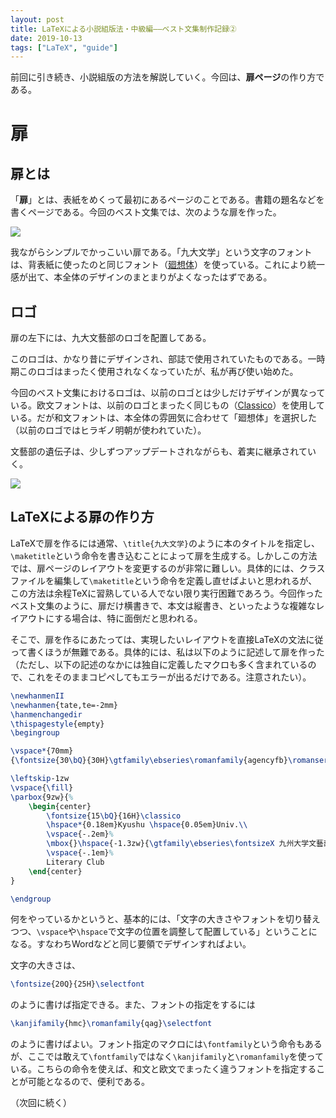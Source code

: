 ```yaml
---
layout: post
title: LaTeXによる小説組版法・中級編――ベスト文集制作記録②
date: 2019-10-13
tags: ["LaTeX", "guide"]
---
```


前回に引き続き、小説組版の方法を解説していく。今回は、**扉ページ**の作り方である。

# 扉
## 扉とは
「**扉**」とは、表紙をめくって最初にあるページのことである。書籍の題名などを書くページである。今回のベスト文集では、次のような扉を作った。

![](/latex/assets/img/2019-10-13-tobira.png)

我ながらシンプルでかっこいい扉である。「九大文学」という文字のフォントは、背表紙に使ったのと同じフォント（[廻想体](https://moji-waku.com/kaiso/)）を使っている。これにより統一感が出て、本全体のデザインのまとまりがよくなったはずである。

## ロゴ
扉の左下には、九大文藝部のロゴを配置してある。

このロゴは、かなり昔にデザインされ、部誌で使用されていたものである。一時期このロゴはまったく使用されなくなっていたが、私が再び使い始めた。

今回のベスト文集におけるロゴは、以前のロゴとは少しだけデザインが異なっている。欧文フォントは、以前のロゴとまったく同じもの（[Classico](https://fonts.adobe.com/fonts/classico-urw)）を使用している。だが和文フォントは、本全体の雰囲気に合わせて「廻想体」を選択した（以前のロゴではヒラギノ明朝が使われていた）。

文藝部の遺伝子は、少しずつアップデートされながらも、着実に継承されていく。

![](/latex/assets/img/2019-10-13-logo-compare.png)

## LaTeXによる扉の作り方
LaTeXで扉を作るには通常、`\title{九大文学}`のように本のタイトルを指定し、`\maketitle`という命令を書き込むことによって扉を生成する。しかしこの方法では、扉ページのレイアウトを変更するのが非常に難しい。具体的には、クラスファイルを編集して`\maketitle`という命令を定義し直せばよいと思われるが、この方法は余程TeXに習熟している人でない限り実行困難であろう。今回作ったベスト文集のように、扉だけ横書きで、本文は縦書き、といったような複雑なレイアウトにする場合は、特に面倒だと思われる。

そこで、扉を作るにあたっては、実現したいレイアウトを直接LaTeXの文法に従って書くほうが無難である。具体的には、私は以下のように記述して扉を作った（ただし、以下の記述のなかには独自に定義したマクロも多く含まれているので、これをそのままコピペしてもエラーが出るだけである。注意されたい）。

```LaTeX
\newhanmenII
\newhanmen{tate,te=-2mm}
\hanmenchangedir
\thispagestyle{empty}
\begingroup

\vspace*{70mm}
{\fontsize{30\bQ}{30H}\gtfamily\ebseries\romanfamily{agencyfb}\romanseries{bx}\selectfont\booktitlename}

\leftskip-1zw
\vspace{\fill}
\parbox{9zw}{%
    \begin{center}
        \fontsize{15\bQ}{16H}\classico
        \hspace*{0.18em}Kyushu \hspace{0.05em}Univ.\\
        \vspace{-.2em}%
        \mbox{}\hspace{-1.3zw}{\gtfamily\ebseries\fontsizeX 九州大学文藝部}\\
        \vspace{-.1em}%
        Literary Club
    \end{center}
}

\endgroup
```

何をやっているかというと、基本的には、「文字の大きさやフォントを切り替えつつ、`\vspace`や`\hspace`で文字の位置を調整して配置している」ということになる。すなわちWordなどと同じ要領でデザインすればよい。

文字の大きさは、

```LaTeX
\fontsize{20Q}{25H}\selectfont
```

のように書けば指定できる。また、フォントの指定をするには

```LaTeX
\kanjifamily{hmc}\romanfamily{qag}\selectfont
```

のように書けばよい。フォント指定のマクロには`\fontfamily`という命令もあるが、ここでは敢えて`\fontfamily`ではなく`\kanjifamily`と`\romanfamily`を使っている。こちらの命令を使えば、和文と欧文でまったく違うフォントを指定することが可能となるので、便利である。

（次回に続く）
